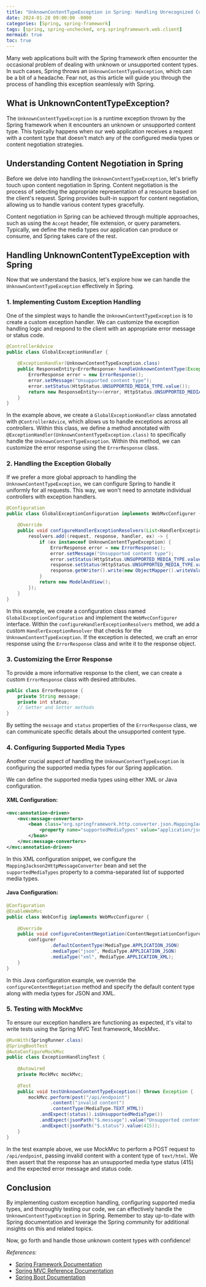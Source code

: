 ```yaml
---
title: "UnknownContentTypeException in Spring: Handling Unrecognized Content Types with Ease"
date: 2024-01-28 09:00:00 -0000
categories: [Spring, spring-framework]
tags: [spring, spring-unchecked, org.springframework.web.client]
mermaid: true
toc: true
---
```



Many web applications built with the Spring framework often encounter the occasional problem of dealing with unknown or unsupported content types. In such cases, Spring throws an `UnknownContentTypeException`, which can be a bit of a headache. Fear not, as this article will guide you through the process of handling this exception seamlessly with Spring.

## What is UnknownContentTypeException?

The `UnknownContentTypeException` is a runtime exception thrown by the Spring framework when it encounters an unknown or unsupported content type. This typically happens when our web application receives a request with a content type that doesn't match any of the configured media types or content negotiation strategies.

## Understanding Content Negotiation in Spring

Before we delve into handling the `UnknownContentTypeException`, let's briefly touch upon content negotiation in Spring. Content negotiation is the process of selecting the appropriate representation of a resource based on the client's request. Spring provides built-in support for content negotiation, allowing us to handle various content types gracefully.

Content negotiation in Spring can be achieved through multiple approaches, such as using the `Accept` header, file extension, or query parameters. Typically, we define the media types our application can produce or consume, and Spring takes care of the rest.

## Handling UnknownContentTypeException with Spring

Now that we understand the basics, let's explore how we can handle the `UnknownContentTypeException` effectively in Spring.

### 1. Implementing Custom Exception Handling

One of the simplest ways to handle the `UnknownContentTypeException` is to create a custom exception handler. We can customize the exception handling logic and respond to the client with an appropriate error message or status code.

```java
@ControllerAdvice
public class GlobalExceptionHandler {
   
    @ExceptionHandler(UnknownContentTypeException.class)
    public ResponseEntity<ErrorResponse> handleUnknownContentType(Exception ex) {
        ErrorResponse error = new ErrorResponse();
        error.setMessage("Unsupported content type");
        error.setStatus(HttpStatus.UNSUPPORTED_MEDIA_TYPE.value());
        return new ResponseEntity<>(error, HttpStatus.UNSUPPORTED_MEDIA_TYPE);
    }
}
```

In the example above, we create a `GlobalExceptionHandler` class annotated with `@ControllerAdvice`, which allows us to handle exceptions across all controllers. Within this class, we define a method annotated with `@ExceptionHandler(UnknownContentTypeException.class)` to specifically handle the `UnknownContentTypeException`. Within this method, we can customize the error response using the `ErrorResponse` class.

### 2. Handling the Exception Globally

If we prefer a more global approach to handling the `UnknownContentTypeException`, we can configure Spring to handle it uniformly for all requests. This way, we won't need to annotate individual controllers with exception handlers.

```java
@Configuration
public class GlobalExceptionConfiguration implements WebMvcConfigurer {
   
    @Override
    public void configureHandlerExceptionResolvers(List<HandlerExceptionResolver> resolvers) {
        resolvers.add((request, response, handler, ex) -> {
            if (ex instanceof UnknownContentTypeException) {
                ErrorResponse error = new ErrorResponse();
                error.setMessage("Unsupported content type");
                error.setStatus(HttpStatus.UNSUPPORTED_MEDIA_TYPE.value());
                response.setStatus(HttpStatus.UNSUPPORTED_MEDIA_TYPE.value());
                response.getWriter().write(new ObjectMapper().writeValueAsString(error));
            }
            return new ModelAndView();
        });
    }
}
```

In this example, we create a configuration class named `GlobalExceptionConfiguration` and implement the `WebMvcConfigurer` interface. Within the `configureHandlerExceptionResolvers` method, we add a custom `HandlerExceptionResolver` that checks for the `UnknownContentTypeException`. If the exception is detected, we craft an error response using the `ErrorResponse` class and write it to the response object.

### 3. Customizing the Error Response

To provide a more informative response to the client, we can create a custom `ErrorResponse` class with desired attributes.

```java
public class ErrorResponse {
    private String message;
    private int status;
    // Getter and Setter methods
}
```

By setting the `message` and `status` properties of the `ErrorResponse` class, we can communicate specific details about the unsupported content type.

### 4. Configuring Supported Media Types

Another crucial aspect of handling the `UnknownContentTypeException` is configuring the supported media types for our Spring application.

We can define the supported media types using either XML or Java configuration.

#### XML Configuration:

```xml
<mvc:annotation-driven>
    <mvc:message-converters>
        <bean class="org.springframework.http.converter.json.MappingJackson2HttpMessageConverter">
            <property name="supportedMediaTypes" value="application/json,application/xml" />
        </bean>
    </mvc:message-converters>
</mvc:annotation-driven>
```

In this XML configuration snippet, we configure the `MappingJackson2HttpMessageConverter` bean and set the `supportedMediaTypes` property to a comma-separated list of supported media types.

#### Java Configuration:

```java
@Configuration
@EnableWebMvc
public class WebConfig implements WebMvcConfigurer {
   
    @Override
    public void configureContentNegotiation(ContentNegotiationConfigurer configurer) {
        configurer
                .defaultContentType(MediaType.APPLICATION_JSON)
                .mediaType("json", MediaType.APPLICATION_JSON)
                .mediaType("xml", MediaType.APPLICATION_XML);
    }
}
```

In this Java configuration example, we override the `configureContentNegotiation` method and specify the default content type along with media types for JSON and XML.

### 5. Testing with MockMvc

To ensure our exception handlers are functioning as expected, it's vital to write tests using the Spring MVC Test framework, MockMvc.

```java
@RunWith(SpringRunner.class)
@SpringBootTest
@AutoConfigureMockMvc
public class ExceptionHandlingTest {
   
    @Autowired
    private MockMvc mockMvc;
   
    @Test
    public void testUnknownContentTypeException() throws Exception {
        mockMvc.perform(post("/api/endpoint")
                .content("invalid content")
                .contentType(MediaType.TEXT_HTML))
            .andExpect(status().isUnsupportedMediaType())
            .andExpect(jsonPath("$.message").value("Unsupported content type"))
            .andExpect(jsonPath("$.status").value(415));
    }
}
```

In the test example above, we use MockMvc to perform a POST request to `/api/endpoint`, passing invalid content with a content type of `text/html`. We then assert that the response has an unsupported media type status (415) and the expected error message and status code.

## Conclusion

By implementing custom exception handling, configuring supported media types, and thoroughly testing our code, we can effectively handle the `UnknownContentTypeException` in Spring. Remember to stay up-to-date with Spring documentation and leverage the Spring community for additional insights on this and related topics.

Now, go forth and handle those unknown content types with confidence!

_References:_

- [Spring Framework Documentation](https://docs.spring.io/spring-framework/docs/current/reference/html/)
- [Spring MVC Reference Documentation](https://docs.spring.io/spring/docs/current/spring-framework-reference/web.html)
- [Spring Boot Documentation](https://docs.spring.io/spring-boot/docs/current/reference/htmlsingle/)
